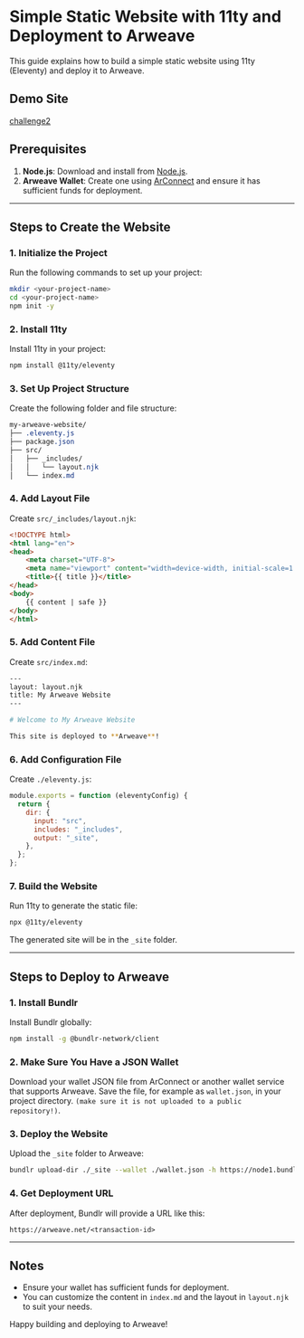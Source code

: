 # Simple Static Website with 11ty and Deployment to Arweave

This guide explains how to build a simple static website using 11ty (Eleventy) and deploy it to Arweave.

## Demo Site
[challenge2](https://m2577lv4kf3gwre4aetl7c5posgo5mcj4h2lcvh5wwtofxc7z6ca.arweave.net/Zrv_rrxRdmtEnAEmv4uvdIzusEnh9LFU_bWm4txfz4Q/index.html)

## Prerequisites
1. **Node.js**: Download and install from [Node.js](https://nodejs.org).
2. **Arweave Wallet**: Create one using [ArConnect](https://arconnect.io/) and ensure it has sufficient funds for deployment.

---

## Steps to Create the Website

### 1. Initialize the Project
Run the following commands to set up your project:
```bash
mkdir <your-project-name>
cd <your-project-name>
npm init -y
```

### 2. Install 11ty
Install 11ty in your project:
```bash
npm install @11ty/eleventy
```

### 3. Set Up Project Structure
Create the following folder and file structure:
```css
my-arweave-website/
├── .eleventy.js
├── package.json
├── src/
│   ├── _includes/
│   │   └── layout.njk
│   └── index.md
```

### 4. Add Layout File
Create `src/_includes/layout.njk`:
```html
<!DOCTYPE html>
<html lang="en">
<head>
    <meta charset="UTF-8">
    <meta name="viewport" content="width=device-width, initial-scale=1.0">
    <title>{{ title }}</title>
</head>
<body>
    {{ content | safe }}
</body>
</html>
```

### 5. Add Content File
Create `src/index.md`:
```bash
---
layout: layout.njk
title: My Arweave Website
---

# Welcome to My Arweave Website

This site is deployed to **Arweave**!
```

### 6. Add Configuration File
Create `./eleventy.js`:
```javascript
module.exports = function (eleventyConfig) {
  return {
    dir: {
      input: "src",
      includes: "_includes",
      output: "_site",
    },
  };
};
```

### 7. Build the Website
Run 11ty to generate the static file:
```bash
npx @11ty/eleventy
```
The generated site will be in the `_site` folder.

---

## Steps to Deploy to Arweave

### 1. Install Bundlr
Install Bundlr globally:
```bash
npm install -g @bundlr-network/client
```

### 2. Make Sure You Have a JSON Wallet
Download your wallet JSON file from ArConnect or another wallet service that supports Arweave. Save the file, for example as `wallet.json`, in your project directory.
`(make sure it is not uploaded to a public repository!)`.

### 3. Deploy the Website
Upload the `_site` folder to Arweave:
```bash
bundlr upload-dir ./_site --wallet ./wallet.json -h https://node1.bundlr.network --currency arweave
```

### 4. Get Deployment URL
After deployment, Bundlr will provide a URL like this:
```arduino
https://arweave.net/<transaction-id>
```

---

## Notes
- Ensure your wallet has sufficient funds for deployment.
- You can customize the content in `index.md` and the layout in `layout.njk` to suit your needs.

Happy building and deploying to Arweave!